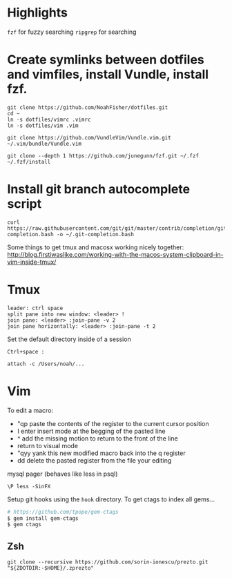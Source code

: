 Highlights
=========
`fzf` for fuzzy searching
`ripgrep` for searching

# Create symlinks between dotfiles and vimfiles, install Vundle, install fzf.
```
git clone https://github.com/NoahFisher/dotfiles.git
cd ~
ln -s dotfiles/vimrc .vimrc
ln -s dotfiles/vim .vim

git clone https://github.com/VundleVim/Vundle.vim.git ~/.vim/bundle/Vundle.vim

git clone --depth 1 https://github.com/junegunn/fzf.git ~/.fzf
~/.fzf/install
```

# Install git branch autocomplete script
```
curl https://raw.githubusercontent.com/git/git/master/contrib/completion/git-completion.bash -o ~/.git-completion.bash
```

Some things to get tmux and macosx working nicely together:
http://blog.firstiwaslike.com/working-with-the-macos-system-clipboard-in-vim-inside-tmux/

Tmux
=========
```
leader: ctrl space
split pane into new window: <leader> !
join pane: <leader> :join-pane -v 2
join pane horizontally: <leader> :join-pane -t 2
```

Set the default directory inside of a session
```
Ctrl+space :

attach -c /Users/noah/...
```

Vim
=========

To edit a macro:
- "qp paste the contents of the register to the current cursor position
- I enter insert mode at the begging of the pasted line
- ^ add the missing motion to return to the front of the line
- <Escape> return to visual mode
- "qyy yank this new modified macro back into the q register
- dd delete the pasted register from the file your editing

mysql pager (behaves like less in psql)
```
\P less -SinFX
```

Setup git hooks using the `hook` directory. To get ctags to index all gems...
```bash
# https://github.com/tpope/gem-ctags
$ gem install gem-ctags
$ gem ctags
```


Zsh
---

```
git clone --recursive https://github.com/sorin-ionescu/prezto.git "${ZDOTDIR:-$HOME}/.zprezto"
```

